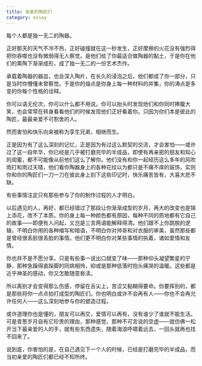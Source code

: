 ```yaml
---
title: 亲爱的陶匠们
category: essay
---
```


每个人都是独一无二的陶器。

正好那天的天气不冷不热，正好碰撞就在这一秒发生，正好摩擦的火花没有强烈得把你吞噬也没有微弱得无人察觉。是他们给了你最适合做陶器的黏土，于是你在他们的熏陶下渐渐成形，成了独一无二的一份艺术杰作。

承载着陶器的器皿，也会深入陶片，在长久的浸泡之后，他们都成了你一部分，只是当时你懵懂未曾察觉。于是你的熔点是你身上每一种材料的并集，你的沸点是多变的你每个性格的诠释。

你可以语无伦次，你可以什么都不用说。你可以抬头时发现他们和你同时捧腹大笑，也会常常在转身看看他们的时候发现他们正好看着你。只因为你们本是彼此的陶匠，最最亲爱不可割舍的人。

然而害怕和快乐向来被称为孪生兄弟，相继而生。

正是因为有了这么深刻的记忆，正是因为有过这么默契的交流，才会害怕——或许过了这一段年华，你已经是几乎被打磨完毕的半成品，即使有再亲密的朋友和知心的闺蜜，都不可能像从前他们这么了解你。他们没有和你一起经历这么多年的风吹雨打和雨过天晴，他们看你陶器身上的各种花纹以为都只是不痛不痒的装饰，实则你和你的陶匠们一刀一刀在彼此身上刻下这些印记时，快乐痛苦皆有，大喜大悲不缺。

有些事情注定只有那些参与了你的制作过程的人才明白。

以后遇见的人，再好，都已经错过了那段让你渐渐成型的岁月，再大的改变也是锦上添花，改不了本质。你的身上每一种颜色都有原因，每种不同的质地都有它自己的故事——即便有人问起，又岂是三言两语能解释得清。他们跟不上你跳脱的逻辑，不明白你用的各种缩写和暗语，不明白你对帅哥和对衣服的审美，虽然那些都是曾经很丢脸很丢脸的事情。他们更不明白你对某些事情的执着，诸如爱情和友情。

你也并不是不愿分享。只是有些事一说出口就变了味——那种仰头凝望繁星的宁静，那种急躁得直跺脚的同病相怜，抑或是那种低落时抱头痛哭的温暖。这些都是近乎神圣的感动，你又怎敢随意亵渎。

所以离别才会变得那么伤感，停留在舌尖上，苦涩又黏糊得要命。你要挥别的，都是那些将你一点点拍打成型的陶匠们。你也明白或许不会再有人——你也不会再允许任何人——这么深刻地参与你的塑造过程。

或许道理你也是懂的，朋友可以再交，爱情可以再有，没有谁少了谁就不能生活。可是青葱岁月自有它珍贵的理由，那种感觉，那种不可言说的空虚——就仿佛一松开当下最亲爱的人的手，就有些东西遗失，随着海浪呼啸着远去，一回头就再也找不回来了。

说到底，你害怕的是，在自己遇见下一个人的时候，已经是打磨完毕的半成品，而当初亲爱的陶匠们都已经不知所终。